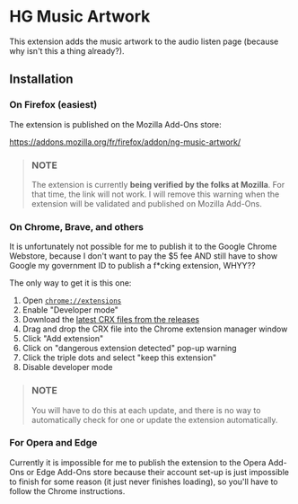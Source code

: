 # HG Music Artwork

This extension adds the music artwork to the audio listen page (because why isn't this a thing already?).

## Installation

### On Firefox (easiest)

The extension is published on the Mozilla Add-Ons store:

https://addons.mozilla.org/fr/firefox/addon/ng-music-artwork/

> ### NOTE
> The extension is currently **being verified by the folks at Mozilla**. For that time, the link will not work.
> I will remove this warning when the extension will be validated and published on Mozilla Add-Ons.

### On Chrome, Brave, and others

It is unfortunately not possible for me to publish it to the Google Chrome Webstore, because I don't want to pay the $5 fee AND still have to show Google my government ID to publish a f*cking extension, WHYY??

The only way to get it is this one:

1. Open [`chrome://extensions`](chrome://extensions)
2. Enable "Developer mode"
3. Download the [latest CRX files from the releases](https://github.com/0xEAF/NG-Music-Artwork/releases)
4. Drag and drop the CRX file into the Chrome extension manager window
5. Click "Add extension"
6. Click on "dangerous extension detected" pop-up warning
7. Click the triple dots and select "keep this extension"
8. Disable developer mode

> ### NOTE
> You will have to do this at each update, and there is no way to automatically check for one or update the extension automatically.

### For Opera and Edge

Currently it is impossible for me to publish the extension to the Opera Add-Ons or Edge Add-Ons store because their account set-up is just impossible to finish for some reason (it just never finishes loading), so you'll have to follow the Chrome instructions.
